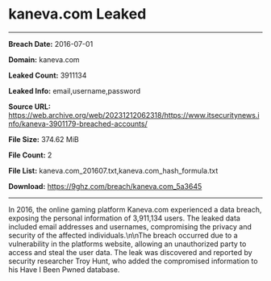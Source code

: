 # kaneva.com Leaked

------------
**Breach Date:** 2016-07-01

**Domain:** kaneva.com

**Leaked Count:** 3911134

**Leaked Info:** email,username,password

**Source URL:** https://web.archive.org/web/20231212062318/https://www.itsecuritynews.info/kaneva-3901179-breached-accounts/

**File Size:** 374.62 MiB

**File Count:** 2

**File List:** kaneva.com_201607.txt,kaneva.com_hash_formula.txt

**Download:** https://9ghz.com/breach/kaneva.com_5a3645

------------
In 2016, the online gaming platform Kaneva.com experienced a data breach, exposing the personal information of 3,911,134 users. The leaked data included email addresses and usernames, compromising the privacy and security of the affected individuals.\n\nThe breach occurred due to a vulnerability in the platforms website, allowing an unauthorized party to access and steal the user data. The leak was discovered and reported by security researcher Troy Hunt, who added the compromised information to his Have I Been Pwned database.
